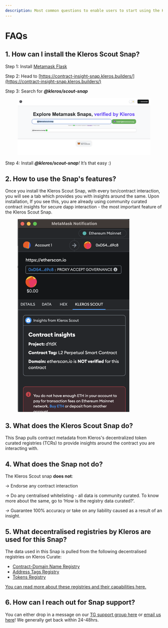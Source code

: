 ```yaml
---
description: Most common questions to enable users to start using the Kleros Scout Snap
---
```


# FAQs

## 1. How can I install the Kleros Scout Snap?

Step 1: Install [Metamask Flask](https://metamask.io/flask/)

Step 2: Head to [https://contract-insight-snap.kleros.builders/](https://contract-insight-snap.kleros.builders/)

Step 3: Search for _**@kleros/scout-snap**_

<figure><img src="../../../.gitbook/assets/image.png" alt=""><figcaption></figcaption></figure>

Step 4: Install _**@kleros/scout-snap**!_ It’s that easy :)

## 2. How to use the Snap's features?

Once you install the Kleros Scout Snap, with every txn/contract interaction, you will see a tab which provides you with insights around the same. Upon installation, If you see this, you are already using community curated contract insights for secure dapp interaction - the most important feature of the Kleros Scout Snap.

<figure><img src="../../../.gitbook/assets/image (2).png" alt="" width="357"><figcaption></figcaption></figure>

## 3. What does the Kleros Scout Snap do?

This Snap pulls contract metadata from Kleros's decentralized token curated registries (TCRs) to provide insights around the contract you are interacting with.

## 4. What does the Snap not do?

The Kleros Scout snap **does not**:

→ Endorse any contract interaction

→ Do any centralised whitelisting - all data is community curated. To know more about the same, go to ‘How is the registry data curated?’.

_→_ Guarantee 100% accuracy or take on any liability caused as a result of an insight.

## 5. What decentralised registries by Kleros are used for this Snap?

The data used in this Snap is pulled from the following decentralised registries on Kleros Curate:

* [Contract-Domain Name Registry](https://curate.kleros.io/tcr/100/0x957a53a994860be4750810131d9c876b2f52d6e1)
* [Address Tags Registry](https://curate.kleros.io/tcr/100/0x66260c69d03837016d88c9877e61e08ef74c59f2)
* [Tokens Registry](https://curate.kleros.io/tcr/100/0x70533554fe5c17caf77fe530f77eab933b92af60)

[You can read more about these registries and their capabilities here.](https://blog.kleros.io/migrating-kleros-registries-to-v2/)

## 6. How can I reach out for Snap support?

You can either drop in a message on our [TG support group here](http://t.me/KlerosCurate) or [email us here](mailto:support@kleros.io)! We generally get back within 24-48hrs.
